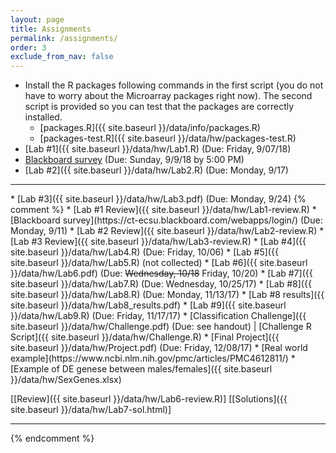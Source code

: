 ```yaml
---
layout: page
title: Assignments 
permalink: /assignments/
order: 3
exclude_from_nav: false
---
```


* Install the R packages following commands in the first script (you do not have to worry about the Microarray packages right now). The second script is provided so you can test that the packages are correctly installed. 
    * [packages.R]({{ site.baseurl }}/data/info/packages.R)
    * [packages-test.R]({{ site.baseurl }}/data/hw/packages-test.R) 
* [Lab #1]({{ site.baseurl }}/data/hw/Lab1.R) (Due: Friday, 9/07/18) 
* [Blackboard survey](https://easternct.blackboard.com/) (Due: Sunday, 9/9/18 by 5:00 PM)
* [Lab #2]({{ site.baseurl }}/data/hw/Lab2.R) (Due: Monday, 9/17) 
<hr>
* [Lab #3]({{ site.baseurl }}/data/hw/Lab3.pdf) (Due: Monday, 9/24) 
{% comment %}
    * [Lab #1 Review]({{ site.baseurl }}/data/hw/Lab1-review.R) 
* [Blackboard survey](https://ct-ecsu.blackboard.com/webapps/login/) (Due: Monday, 9/11)
    * [Lab #2 Review]({{ site.baseurl }}/data/hw/Lab2-review.R) 
    * [Lab #3 Review]({{ site.baseurl }}/data/hw/Lab3-review.R) 
* [Lab #4]({{ site.baseurl }}/data/hw/Lab4.R) (Due: Friday, 10/06) 
* [Lab #5]({{ site.baseurl }}/data/hw/Lab5.R) (not collected) 
* [Lab #6]({{ site.baseurl }}/data/hw/Lab6.pdf) (Due: <strike>Wednesday, 10/18</strike> Friday, 10/20)
* [Lab #7]({{ site.baseurl }}/data/hw/Lab7.R) (Due: Wednesday, 10/25/17) 
* [Lab #8]({{ site.baseurl }}/data/hw/Lab8.R) (Due: Monday, 11/13/17) 
    * [Lab #8 results]({{ site.baseurl }}/data/hw/Lab8_results.pdf)  
* [Lab #9]({{ site.baseurl }}/data/hw/Lab9.R) (Due: Friday, 11/17/17) 
* [Classification Challenge]({{ site.baseurl }}/data/hw/Challenge.pdf) (Due: see handout) | 
	[Challenge R Script]({{ site.baseurl }}/data/hw/Challenge.R)
* [Final Project]({{ site.baseurl }}/data/hw/Project.pdf) (Due: Friday, 12/08/17)
    * [Real world example](https://www.ncbi.nlm.nih.gov/pmc/articles/PMC4612811/)
    * [Example of DE genese between males/females]({{ site.baseurl }}/data/hw/SexGenes.xlsx)
 
[[Review]({{ site.baseurl }}/data/hw/Lab6-review.R)] 
[[Solutions]({{ site.baseurl }}/data/hw/Lab7-sol.html)] 

***
 
{% endcomment %}
